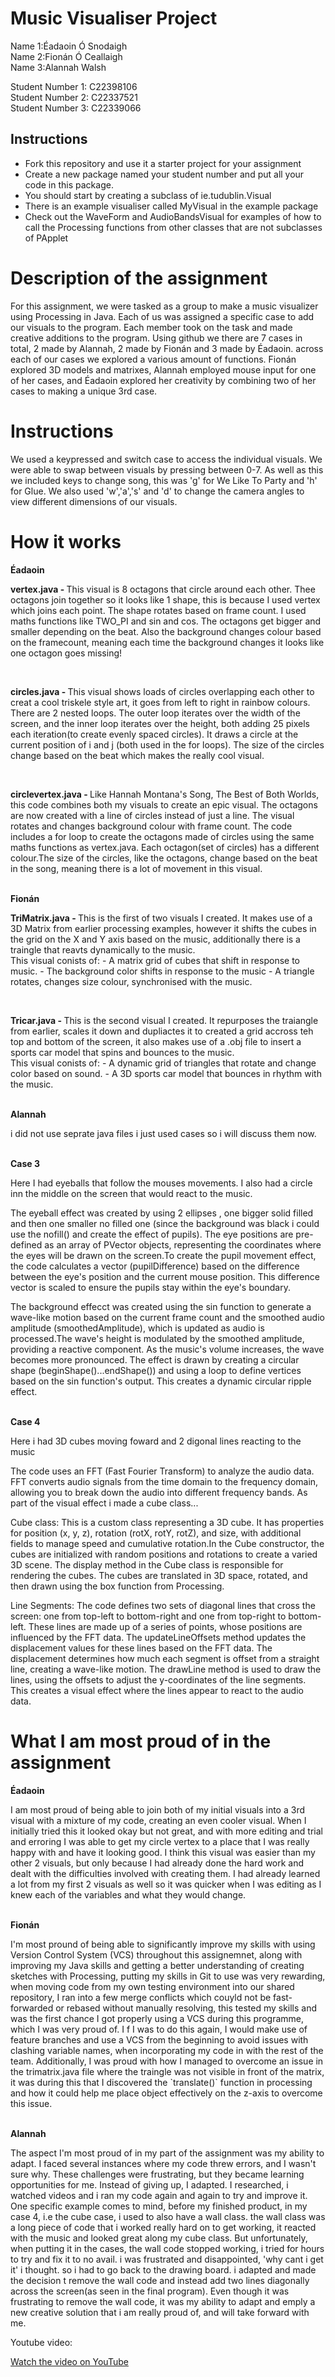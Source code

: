 # Music Visualiser Project

Name 1:Éadaoin Ó Snodaigh
<br>Name 2:Fionán Ó Ceallaigh 
<br>Name 3:Alannah Walsh

Student Number 1: C22398106
<br>Student Number 2: C22337521
<br>Student Number 3: C22339066


## Instructions
- Fork this repository and use it a starter project for your assignment
- Create a new package named your student number and put all your code in this package.
- You should start by creating a subclass of ie.tudublin.Visual
- There is an example visualiser called MyVisual in the example package
- Check out the WaveForm and AudioBandsVisual for examples of how to call the Processing functions from other classes that are not subclasses of PApplet

# Description of the assignment
For this assignment, we were tasked as a group to make a music visualizer using Processing in Java. Each of us was assigned a specific case to add our visuals to the program. Each member took on the task and made creative additions to the program. Using github we  there are 7 cases in total, 2 made by Alannah, 2 made by Fionán and 3 made by Éadaoin. across each of our cases we explored a various amount of functions. Fionán explored 3D models and matrixes, Alannah employed mouse input for one of her cases, and Éadaoin explored her creativity by combining two of her cases to making a unique 3rd case.

# Instructions
We used a keypressed and switch case to access the individual visuals. We were able to swap between visuals by pressing between 0-7. As well as this we included keys to change song, this was 'g' for We Like To Party and 'h' for Glue. We also used 'w','a','s' and 'd' to change the camera angles to view different dimensions of our visuals.

# How it works
<b>Éadaoin</b>
<p><b>vertex.java - </b>This visual is 8 octagons that circle around each other. Thee octagons join together so it looks like 1 shape, this is because I used vertex which joins each point. The shape rotates based on frame count. I used maths functions like TWO_PI and sin and cos. The octagons get bigger and smaller depending on the beat. Also the background changes colour based on the framecount, meaning each time the background changes it looks like one octagon goes missing!</p>
<br>
<p><b>circles.java - </b>This visual shows loads of circles overlapping each other to creat a cool triskele style art, it goes from left to right in rainbow colours. There are 2 nested loops. The outer loop iterates over the width of the screen, and the inner loop iterates over the height, both adding 25 pixels each iteration(to create evenly spaced circles). It draws a circle at the current position of i and j (both used in the for loops). The size of the circles change based on the beat which makes the really cool visual.</p>
<br>
<p><b>circlevertex.java - </b>Like Hannah Montana's Song, The Best of Both Worlds, this code combines both my visuals to create an epic visual. The octagons are now created with a line of circles instead of just a line. The visual rotates and changes background colour with frame count. The code includes a for loop to create the octagons made of circles using the same maths functions as vertex.java. Each octagon(set of circles) has a different colour.The size of the circles, like the octagons, change based on the beat in the song, meaning there is a lot of movement in this visual.</p>
<br>
<b>Fionán</b>
<br>
<p><b>TriMatrix.java - </b>
This is the first of two visuals I created. It makes use of a 3D Matrix from earlier processing examples, however it shifts the cubes in the grid on the X and Y axis based on the music, additionally there is a traingle that reavts dynamically to the music.		<br>	       
This visual conists of:
- A matrix grid of cubes that shift in response to music.
- The background color shifts in response to the music
- A triangle rotates, changes size colour, synchronised with the music.</p>
<br>
<p><b>Tricar.java - </b>
This is the second visual I created. It repurposes the traiangle from earlier, scales it down and dupliactes it to created a grid accross teh top and bottom of the screen, it also makes use of a .obj file to insert a sports car model that spins and bounces to the music.
<br>	
This visual conists of:
- A dynamic grid of triangles that rotate and change color based on sound.
- A 3D sports car model that bounces in rhythm with the music.
</p>
<br>
<b>Alannah</b>
<p>i did not use seprate java files i just used cases so i will discuss them now.</p>
<br><b>Case 3</b>
<p> Here I had eyeballs that follow the mouses movements. I also had a circle inn the middle on the screen that would react to the music.</p>
<p>The eyeball effect was created by using 2 ellipses , one bigger solid filled and then one smaller no filled one (since the background was black i could use the nofill() and create the effect of pupils). The eye positions are pre-defined as an array of PVector objects, representing the coordinates where the eyes will be drawn on the screen.To create the pupil movement effect, the code calculates a vector (pupilDifference) based on the difference between the eye's position and the current mouse position. This difference vector is scaled to ensure the pupils stay within the eye's boundary.</p>
<p>The  background effecct was created using the sin function to generate a wave-like motion based on the current frame count and the smoothed audio amplitude (smoothedAmplitude), which is updated as audio is processed.The wave's height is modulated by the smoothed amplitude, providing a reactive component. As the music's volume increases, the wave becomes more pronounced. The effect is drawn by creating a circular shape (beginShape()...endShape()) and using a loop to define vertices based on the sin function's output. This creates a dynamic circular ripple effect.</p>
<br><b>Case 4</b>
<p>Here i had 3D cubes moving foward and 2 digonal lines reacting to the music</p>
<p>The code uses an FFT (Fast Fourier Transform) to analyze the audio data. FFT converts audio signals from the time domain to the frequency domain, allowing you to break down the audio into different frequency bands. As part of the visual effect i made a cube class...
<p>Cube class: This is a custom class representing a 3D cube. It has properties for position (x, y, z), rotation (rotX, rotY, rotZ), and size, with additional fields to manage speed and cumulative rotation.In the Cube constructor, the cubes are initialized with random positions and rotations to create a varied 3D scene. The display method in the Cube class is responsible for rendering the cubes. The cubes are translated in 3D space, rotated, and then drawn using the box function from Processing.</p>
<p>Line Segments: The code defines two sets of diagonal lines that cross the screen: one from top-left to bottom-right and one from top-right to bottom-left. These lines are made up of a series of points, whose positions are influenced by the FFT data. The updateLineOffsets method updates the displacement values for these lines based on the FFT data. The displacement determines how much each segment is offset from a straight line, creating a wave-like motion. The drawLine method is used to draw the lines, using the offsets to adjust the y-coordinates of the line segments. This creates a visual effect where the lines appear to react to the audio data.


# What I am most proud of in the assignment
<b>Éadaoin</b>
<p>I am most proud of being able to join both of my initial visuals into a 3rd visual with a mixture of my code, creating an even cooler visual. When I initially tried this it looked okay but not great, and with more editing and trial and erroring I was able to get my circle vertex to a place that I was really happy with and have it looking good. I think this visual was easier than my other 2 visuals, but only because I had already done the hard work and dealt with the difficulties involved with creating them. I had already learned a lot from my first 2 visuals as well so it was quicker when I was editing as I knew each of the variables and what they would change.</p>
<br>
<b>Fionán</b>
<p>I'm most pround of being able to significantly improve my skills with using Version Control System (VCS) throughout this assignemnet, along with improving my Java skills and getting a better understanding of creating sketches with Processing, putting my skills in Git to use was very rewarding, when moving code from my own testing environment into our shared repository, I ran into a few merge conflicts which couyld not be fast-forwarded or rebased without manually resolving, this tested my skills and was the first chance I got properly using a VCS during this programme, which I was very proud of. I f I was to do this again, I would make use of feature branches and use a VCS from the beginning to avoid issues with clashing variable names, when incorporating my code in with the rest of the team. Additionally, I was proud with how I managed to overcome an issue in the trimatrix.java file where the traingle was not visible in front of the matrix, it was during this that I discovered the `translate()` function in processing and how it could help me place object effectively on the z-axis to overcome this issue.</p>
<br>
<b>Alannah</b>
<p>The aspect I'm most proud of in my part of the assignment was my ability to adapt. I faced several instances where my code threw errors, and I wasn't sure why. These challenges were frustrating, but they became learning opportunities for me. Instead of giving up, I adapted. I researched, i watched videos and i ran my code again and again to try and improve it. One specific example comes to mind, before my finished product, in my case 4, i.e the cube case, i used to also have a wall class. the wall class was a long piece of code that i worked really hard on to get working, it reacted with the music and looked great along my cube class. But unfortunately, when putting it in the cases, the wall code stopped working, i tried for hours to try and fix it to no avail. i was frustrated and disappointed, 'why cant i get it' i thought. so i had to go back to the drawing board. i adapted and made the decision t remove the wall code and instead add two lines diagonally across the screen(as seen in the final program). Even though it was frustrating to remove the wall code, it was my ability to adapt and emply a new creative solution that i am really proud of, and will take forward with me. </p>


Youtube video:

[Watch the video on YouTube](https://youtu.be/O8TJEiXIKQE) 


